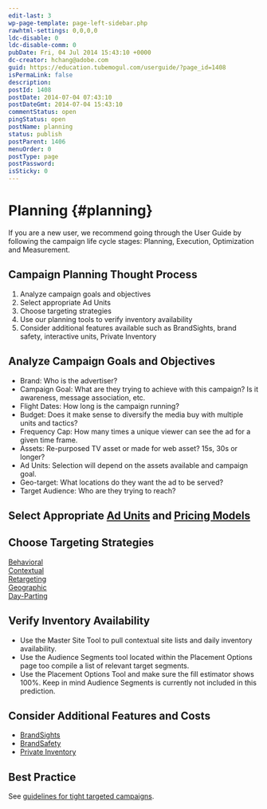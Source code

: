 ```yaml
---
edit-last: 3
wp-page-template: page-left-sidebar.php
rawhtml-settings: 0,0,0,0
ldc-disable: 0
ldc-disable-comm: 0
pubDate: Fri, 04 Jul 2014 15:43:10 +0000
dc-creator: hchang@adobe.com
guid: https://education.tubemogul.com/userguide/?page_id=1408
isPermaLink: false
description: 
postId: 1408
postDate: 2014-07-04 07:43:10
postDateGmt: 2014-07-04 15:43:10
commentStatus: open
pingStatus: open
postName: planning
status: publish
postParent: 1406
menuOrder: 0
postType: page
postPassword: 
isSticky: 0
---
```


# Planning {#planning}

If you are a new user, we recommend going through the User Guide by following the campaign life cycle stages: Planning, Execution, Optimization and Measurement.

## Campaign Planning Thought Process

1. Analyze campaign goals and objectives
1. Select appropriate Ad Units
1. Choose targeting strategies
1. Use our planning tools to verify inventory availability
1. Consider additional features available such as BrandSights, brand safety, interactive units, Private Inventory

## Analyze Campaign Goals and Objectives

* Brand: Who is the advertiser?
* Campaign Goal: What are they trying to achieve with this campaign? Is it awareness, message association, etc.
* Flight Dates: How long is the campaign running?
* Budget: Does it make sense to diversify the media buy with multiple units and tactics?
* Frequency Cap: How many times a unique viewer can see the ad for a given time frame.
* Assets: Re-purposed TV asset or made for web asset? 15s, 30s or longer?
* Ad Units: Selection will depend on the assets available and campaign goal.
* Geo-target: What locations do they want the ad to be served?
* Target Audience: Who are they trying to reach?

## Select Appropriate [Ad Units](planning/ad-formats.md) and [Pricing Models](planning/ad-formats/performance-pricing.md)

## Choose Targeting Strategies
[Behavioral](planning/targeting/behavioral.md)   
[Contextual](planning/targeting/contextual.md)   
[Retargeting](planning/targeting/retargeting.md)   
[Geographic](planning/targeting.md)   
[Day-Parting](planning/targeting/targeting-options.md)

## Verify Inventory Availability
* Use the Master Site Tool to pull contextual site lists and daily inventory availability.   
* Use the Audience Segments tool located within the Placement Options page too compile a list of relevant target segments.   
* Use the Placement Options Tool and make sure the fill estimator shows 100%. Keep in mind Audience Segments is currently not included in this prediction.

## Consider Additional Features and Costs
* [BrandSights](planning/brandsights.md)   
* [BrandSafety](planning/brand-safety.md)   
* [Private Inventory](planning/private-inventory.md)

## Best Practice
See [guidelines for tight targeted campaigns](planning/targeting.md). 
